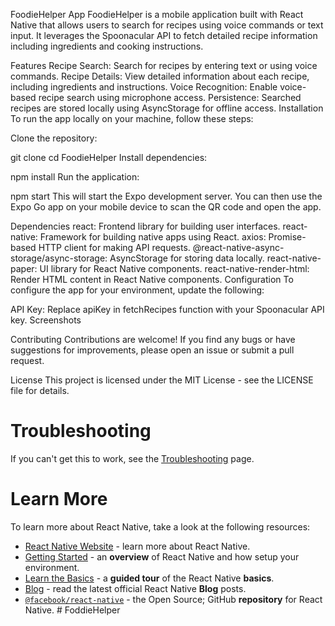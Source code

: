 FoodieHelper App
FoodieHelper is a mobile application built with React Native that allows users to search for recipes using voice commands or text input. It leverages the Spoonacular API to fetch detailed recipe information including ingredients and cooking instructions.

Features
Recipe Search: Search for recipes by entering text or using voice commands.
Recipe Details: View detailed information about each recipe, including ingredients and instructions.
Voice Recognition: Enable voice-based recipe search using microphone access.
Persistence: Searched recipes are stored locally using AsyncStorage for offline access.
Installation
To run the app locally on your machine, follow these steps:

Clone the repository:



git clone <repository-url>
cd FoodieHelper
Install dependencies:


npm install
Run the application:

npm start
This will start the Expo development server. You can then use the Expo Go app on your mobile device to scan the QR code and open the app.

Dependencies
react: Frontend library for building user interfaces.
react-native: Framework for building native apps using React.
axios: Promise-based HTTP client for making API requests.
@react-native-async-storage/async-storage: AsyncStorage for storing data locally.
react-native-paper: UI library for React Native components.
react-native-render-html: Render HTML content in React Native components.
Configuration
To configure the app for your environment, update the following:

API Key: Replace apiKey in fetchRecipes function with your Spoonacular API key.
Screenshots


Contributing
Contributions are welcome! If you find any bugs or have suggestions for improvements, please open an issue or submit a pull request.

License
This project is licensed under the MIT License - see the LICENSE file for details.



# Troubleshooting

If you can't get this to work, see the [Troubleshooting](https://reactnative.dev/docs/troubleshooting) page.

# Learn More

To learn more about React Native, take a look at the following resources:

- [React Native Website](https://reactnative.dev) - learn more about React Native.
- [Getting Started](https://reactnative.dev/docs/environment-setup) - an **overview** of React Native and how setup your environment.
- [Learn the Basics](https://reactnative.dev/docs/getting-started) - a **guided tour** of the React Native **basics**.
- [Blog](https://reactnative.dev/blog) - read the latest official React Native **Blog** posts.
- [`@facebook/react-native`](https://github.com/facebook/react-native) - the Open Source; GitHub **repository** for React Native.
#   F o d d i e H e l p e r 
 
 